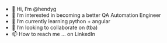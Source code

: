 - 👋 Hi, I’m @hendyg
- 👀 I’m interested in becoming a better QA Automation Engineer
- 🌱 I’m currently learning python + angular
- 💞️ I’m looking to collaborate on (tba)
- 📫 How to reach me ... on LinkedIn

<!---
hendyg/hendyg is a ✨ special ✨ repository because its `README.md` (this file) appears on your GitHub profile.
You can click the Preview link to take a look at your changes.
--->
